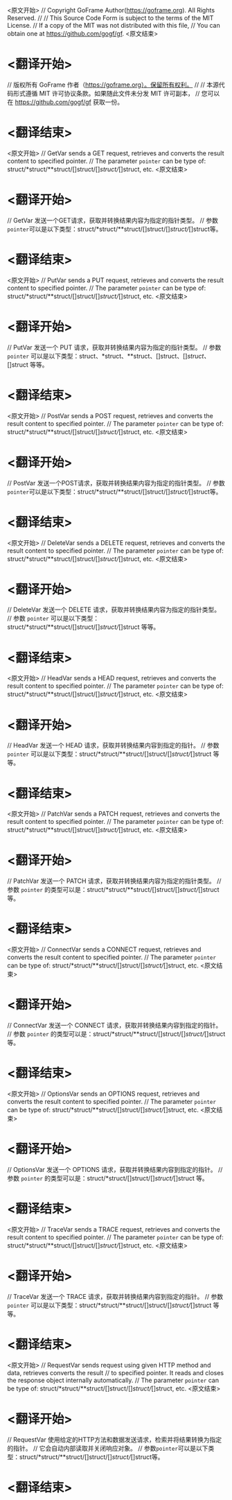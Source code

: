 
<原文开始>
// Copyright GoFrame Author(https://goframe.org). All Rights Reserved.
//
// This Source Code Form is subject to the terms of the MIT License.
// If a copy of the MIT was not distributed with this file,
// You can obtain one at https://github.com/gogf/gf.
<原文结束>

# <翻译开始>
// 版权所有 GoFrame 作者（https://goframe.org）。保留所有权利。
//
// 本源代码形式遵循 MIT 许可协议条款。如果随此文件未分发 MIT 许可副本，
// 您可以在 https://github.com/gogf/gf 获取一份。
# <翻译结束>


<原文开始>
// GetVar sends a GET request, retrieves and converts the result content to specified pointer.
// The parameter `pointer` can be type of: struct/*struct/**struct/[]struct/[]*struct/*[]struct, etc.
<原文结束>

# <翻译开始>
// GetVar 发送一个GET请求，获取并转换结果内容为指定的指针类型。
// 参数`pointer`可以是以下类型：struct/*struct/**struct/[]struct/[]*struct/*[]struct等。
# <翻译结束>


<原文开始>
// PutVar sends a PUT request, retrieves and converts the result content to specified pointer.
// The parameter `pointer` can be type of: struct/*struct/**struct/[]struct/[]*struct/*[]struct, etc.
<原文结束>

# <翻译开始>
// PutVar 发送一个 PUT 请求，获取并转换结果内容为指定的指针类型。
// 参数 `pointer` 可以是以下类型：struct、*struct、**struct、[]struct、[]*struct、*[]struct 等等。
# <翻译结束>


<原文开始>
// PostVar sends a POST request, retrieves and converts the result content to specified pointer.
// The parameter `pointer` can be type of: struct/*struct/**struct/[]struct/[]*struct/*[]struct, etc.
<原文结束>

# <翻译开始>
// PostVar 发送一个POST请求，获取并转换结果内容为指定的指针类型。
// 参数`pointer`可以是以下类型：struct/*struct/**struct/[]struct/[]*struct/*[]struct等。
# <翻译结束>


<原文开始>
// DeleteVar sends a DELETE request, retrieves and converts the result content to specified pointer.
// The parameter `pointer` can be type of: struct/*struct/**struct/[]struct/[]*struct/*[]struct, etc.
<原文结束>

# <翻译开始>
// DeleteVar 发送一个 DELETE 请求，获取并转换结果内容为指定的指针类型。
// 参数 `pointer` 可以是以下类型：struct/*struct/**struct/[]struct/[]*struct/*[]struct 等等。
# <翻译结束>


<原文开始>
// HeadVar sends a HEAD request, retrieves and converts the result content to specified pointer.
// The parameter `pointer` can be type of: struct/*struct/**struct/[]struct/[]*struct/*[]struct, etc.
<原文结束>

# <翻译开始>
// HeadVar 发送一个 HEAD 请求，获取并转换结果内容到指定的指针。
// 参数 `pointer` 可以是以下类型：struct/*struct/**struct/[]struct/[]*struct/*[]struct 等等。
# <翻译结束>


<原文开始>
// PatchVar sends a PATCH request, retrieves and converts the result content to specified pointer.
// The parameter `pointer` can be type of: struct/*struct/**struct/[]struct/[]*struct/*[]struct, etc.
<原文结束>

# <翻译开始>
// PatchVar 发送一个 PATCH 请求，获取并转换结果内容为指定的指针类型。
// 参数 `pointer` 的类型可以是：struct/*struct/**struct/[]struct/[]*struct/*[]struct 等。
# <翻译结束>


<原文开始>
// ConnectVar sends a CONNECT request, retrieves and converts the result content to specified pointer.
// The parameter `pointer` can be type of: struct/*struct/**struct/[]struct/[]*struct/*[]struct, etc.
<原文结束>

# <翻译开始>
// ConnectVar 发送一个 CONNECT 请求，获取并转换结果内容到指定的指针。
// 参数 `pointer` 的类型可以是：struct/*struct/**struct/[]struct/[]*struct/*[]struct 等。
# <翻译结束>


<原文开始>
// OptionsVar sends an OPTIONS request, retrieves and converts the result content to specified pointer.
// The parameter `pointer` can be type of: struct/*struct/**struct/[]struct/[]*struct/*[]struct, etc.
<原文结束>

# <翻译开始>
// OptionsVar 发送一个 OPTIONS 请求，获取并转换结果内容到指定的指针。
// 参数 `pointer` 的类型可以是：struct/*struct/[]struct/[]*struct/*[]struct 等。
# <翻译结束>


<原文开始>
// TraceVar sends a TRACE request, retrieves and converts the result content to specified pointer.
// The parameter `pointer` can be type of: struct/*struct/**struct/[]struct/[]*struct/*[]struct, etc.
<原文结束>

# <翻译开始>
// TraceVar 发送一个 TRACE 请求，获取并转换结果内容到指定的指针。
// 参数 `pointer` 可以是以下类型：struct/*struct/**struct/[]struct/[]*struct/*[]struct 等等。
# <翻译结束>


<原文开始>
// RequestVar sends request using given HTTP method and data, retrieves converts the result
// to specified pointer. It reads and closes the response object internally automatically.
// The parameter `pointer` can be type of: struct/*struct/**struct/[]struct/[]*struct/*[]struct, etc.
<原文结束>

# <翻译开始>
// RequestVar 使用给定的HTTP方法和数据发送请求，检索并将结果转换为指定的指针。
// 它会自动内部读取并关闭响应对象。
// 参数`pointer`可以是以下类型：struct/*struct/**struct/[]struct/[]*struct/*[]struct等。
# <翻译结束>

